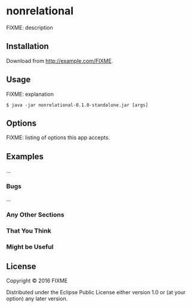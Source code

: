# nonrelational

FIXME: description

## Installation

Download from http://example.com/FIXME.

## Usage

FIXME: explanation

    $ java -jar nonrelational-0.1.0-standalone.jar [args]

## Options

FIXME: listing of options this app accepts.

## Examples

...

### Bugs

...

### Any Other Sections
### That You Think
### Might be Useful

## License

Copyright © 2016 FIXME

Distributed under the Eclipse Public License either version 1.0 or (at
your option) any later version.
